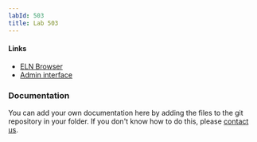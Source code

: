 ```yaml
---
labId: 503
title: Lab 503
---
```


#### Links

- [ELN Browser](https://openbis-empa-lab503.ethz.ch/)
- [Admin interface](https://openbis-empa-lab503.ethz.ch/openbis/webapp/openbis-ng-ui)

### Documentation

You can add your own documentation here by adding the files to the git repository in your folder.
If you don't know how to do this, please [contact us](/documentation/openbis/getting-started/support/).
